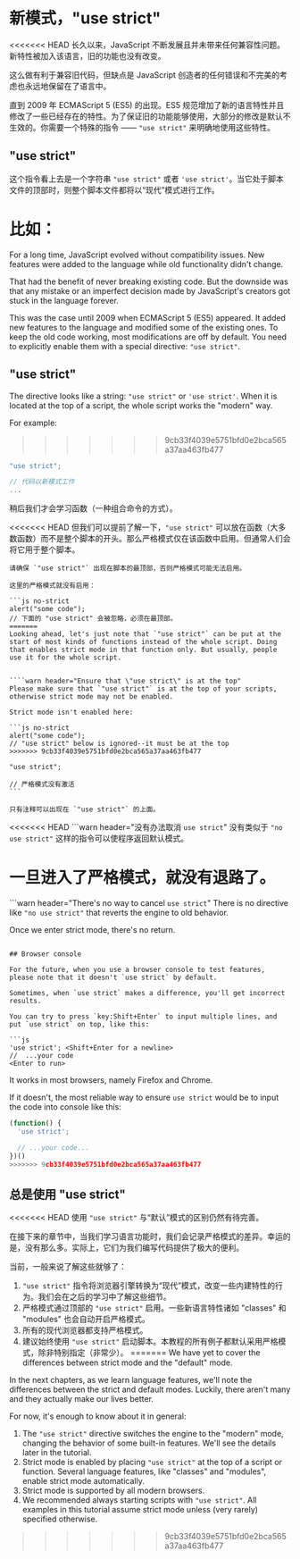 # 新模式，"use strict"

<<<<<<< HEAD
长久以来，JavaScript 不断发展且并未带来任何兼容性问题。新特性被加入该语言，旧的功能也没有改变。

这么做有利于兼容旧代码，但缺点是 JavaScript 创造者的任何错误和不完美的考虑也永远地保留在了语言中。

直到 2009 年 ECMAScript 5 (ES5) 的出现。ES5 规范增加了新的语言特性并且修改了一些已经存在的特性。为了保证旧的功能能够使用，大部分的修改是默认不生效的。你需要一个特殊的指令 —— `"use strict"` 来明确地使用这些特性。

## "use strict"

这个指令看上去是一个字符串 `"use strict"` 或者 `'use strict'`。当它处于脚本文件的顶部时，则整个脚本文件都将以“现代”模式进行工作。

比如：
=======
For a long time, JavaScript evolved without compatibility issues. New features were added to the language while old functionality didn't change.

That had the benefit of never breaking existing code. But the downside was that any mistake or an imperfect decision made by JavaScript's creators got stuck in the language forever.

This was the case until 2009 when ECMAScript 5 (ES5) appeared. It added new features to the language and modified some of the existing ones. To keep the old code working, most modifications are off by default. You need to explicitly enable them with a special directive: `"use strict"`.

## "use strict"

The directive looks like a string: `"use strict"` or `'use strict'`. When it is located at the top of a script, the whole script works the "modern" way.

For example:
>>>>>>> 9cb33f4039e5751bfd0e2bca565a37aa463fb477

```js
"use strict";

// 代码以新模式工作
...
```

稍后我们才会学习函数（一种组合命令的方式）。

<<<<<<< HEAD
但我们可以提前了解一下，`"use strict"` 可以放在函数（大多数函数）而不是整个脚本的开头。那么严格模式仅在该函数中启用。但通常人们会将它用于整个脚本。


````warn header="确保 \"use strict\" 出现在最顶部"
请确保 `"use strict"` 出现在脚本的最顶部，否则严格模式可能无法启用。

这里的严格模式就没有启用：

```js no-strict
alert("some code");
// 下面的 "use strict" 会被忽略，必须在最顶部。
=======
Looking ahead, let's just note that `"use strict"` can be put at the start of most kinds of functions instead of the whole script. Doing that enables strict mode in that function only. But usually, people use it for the whole script.


````warn header="Ensure that \"use strict\" is at the top"
Please make sure that `"use strict"` is at the top of your scripts, otherwise strict mode may not be enabled.

Strict mode isn't enabled here:

```js no-strict
alert("some code");
// "use strict" below is ignored--it must be at the top
>>>>>>> 9cb33f4039e5751bfd0e2bca565a37aa463fb477

"use strict";

// 严格模式没有激活
```

只有注释可以出现在 `"use strict"` 的上面。
````

<<<<<<< HEAD
```warn header="没有办法取消 `use strict`"
没有类似于 `"no use strict"` 这样的指令可以使程序返回默认模式。

一旦进入了严格模式，就没有退路了。
=======
```warn header="There's no way to cancel `use strict`"
There is no directive like `"no use strict"` that reverts the engine to old behavior.

Once we enter strict mode, there's no return.
```

## Browser console

For the future, when you use a browser console to test features, please note that it doesn't `use strict` by default.

Sometimes, when `use strict` makes a difference, you'll get incorrect results.

You can try to press `key:Shift+Enter` to input multiple lines, and put `use strict` on top, like this:

```js
'use strict'; <Shift+Enter for a newline>
//  ...your code
<Enter to run>
```

It works in most browsers, namely Firefox and Chrome.

If it doesn't, the most reliable way to ensure `use strict` would be to input the code into console like this:

```js
(function() {
  'use strict';

  // ...your code...
})()
>>>>>>> 9cb33f4039e5751bfd0e2bca565a37aa463fb477
```

## 总是使用 "use strict"

<<<<<<< HEAD
使用 `"use strict"` 与“默认”模式的区别仍然有待完善。

在接下来的章节中，当我们学习语言功能时，我们会记录严格模式的差异。幸运的是，没有那么多。实际上，它们为我们编写代码提供了极大的便利。

当前，一般来说了解这些就够了：

1. `"use strict"` 指令将浏览器引擎转换为“现代”模式，改变一些内建特性的行为。我们会在之后的学习中了解这些细节。
2. 严格模式通过顶部的 `"use strict"` 启用。一些新语言特性诸如 "classes" 和 "modules" 也会自动开启严格模式。
3. 所有的现代浏览器都支持严格模式。
4. 建议始终使用 `"use strict"` 启动脚本。本教程的所有例子都默认采用严格模式，除非特别指定（非常少）。
=======
We have yet to cover the differences between strict mode and the "default" mode.

In the next chapters, as we learn language features, we'll note the differences between the strict and default modes. Luckily, there aren't many and they actually make our lives better.

For now, it's enough to know about it in general:

1. The `"use strict"` directive switches the engine to the "modern" mode, changing the behavior of some built-in features. We'll see the details later in the tutorial.
2. Strict mode is enabled by placing `"use strict"` at the top of a script or function. Several language features, like "classes" and "modules", enable strict mode automatically.
3. Strict mode is supported by all modern browsers.
4. We recommended always starting scripts with `"use strict"`. All examples in this tutorial assume strict mode unless (very rarely) specified otherwise.
>>>>>>> 9cb33f4039e5751bfd0e2bca565a37aa463fb477
